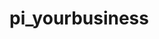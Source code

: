 # pi_yourbusiness

<!-- Possibilidades
A) Site de vendas de Templates???? (mt visual)
B) Interligar negócios??? (menos visual)
C) Template genérico por si só??? (médio em visual) 